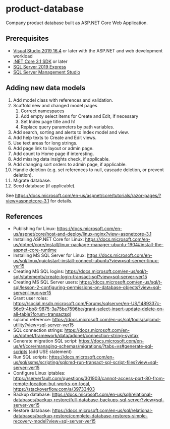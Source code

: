 # product-database
Company product database built as ASP.NET Core Web Application.

## Prerequisites

* [Visual Studio 2019 16.4](https://visualstudio.microsoft.com/downloads/?utm_medium=microsoft&utm_source=docs.microsoft.com&utm_campaign=inline+link&utm_content=download+vs2019) or later with the ASP.NET and web development workload
* [.NET Core 3.1 SDK](https://dotnet.microsoft.com/download/dotnet-core/3.1) or later
* [SQL Server 2019 Express](https://www.microsoft.com/en-us/sql-server/sql-server-downloads)
* [SQL Server Management Studio](https://docs.microsoft.com/en-us/sql/ssms/download-sql-server-management-studio-ssms?view=sql-server-ver15)

## Adding new data models

1. Add model class with references and validation.
1. Scaffold new and changed model pages
   1. Correct namespaces
   1. Add empty select items for Create and Edit, if necessary
   1. Set Index page title and h1
   1. Replace query parameters by path variables.
1. Add search, sorting and alerts to Index model and view.
1. Add help texts to Create and Edit views.
1. Use text areas for long strings.
1. Add page link to layout or admin page.
1. Add count to Home page if interesting.
1. Add missing data insights check, if applicable.
1. Add changing sort orders to admin page, if applicable.
1. Handle deletion (e.g. set references to null, cascade deletion, or prevent deletion).
1. Migrate database.
1. Seed database (if applicable).

See https://docs.microsoft.com/en-us/aspnet/core/tutorials/razor-pages/?view=aspnetcore-3.1 for details.

## References

* Publishing for Linux: https://docs.microsoft.com/en-us/aspnet/core/host-and-deploy/linux-nginx?view=aspnetcore-3.1
* Installing ASP.NET Core for Linux: https://docs.microsoft.com/en-us/dotnet/core/install/linux-package-manager-ubuntu-1904#install-the-aspnet-core-runtime
* Installing MS SQL Server for Linux: https://docs.microsoft.com/en-us/sql/linux/quickstart-install-connect-ubuntu?view=sql-server-linux-ver15
* Creating MS SQL logins: https://docs.microsoft.com/en-us/sql/t-sql/statements/create-login-transact-sql?view=sql-server-ver15
* Creating MS SQL Server users: https://docs.microsoft.com/en-us/sql/t-sql/lesson-2-configuring-permissions-on-database-objects?view=sql-server-linux-ver15
* Grant user roles: https://social.msdn.microsoft.com/Forums/sqlserver/en-US/1489337c-56c9-4bb8-9875-3a75be7596be/grant-select-insert-update-delete-on-all-table?forum=transactsql
* sqlcmd reference: https://docs.microsoft.com/en-us/sql/tools/sqlcmd-utility?view=sql-server-ver15
* SQL connection strings: https://docs.microsoft.com/en-us/dotnet/framework/data/adonet/connection-string-syntax
* Generate migration SQL script: https://docs.microsoft.com/en-us/ef/core/managing-schemas/migrations/?tabs=vs#generate-sql-scripts (add USE statement)
* Run SQL scripts: https://docs.microsoft.com/en-us/sql/ssms/scripting/sqlcmd-run-transact-sql-script-files?view=sql-server-ver15
* Configure Linux iptables: https://serverfault.com/questions/301903/cannot-access-port-80-from-remote-location-but-works-on-local, https://stackoverflow.com/a/39733403
* Backup database: https://docs.microsoft.com/en-us/sql/relational-databases/backup-restore/full-database-backups-sql-server?view=sql-server-ver15
* Restore database: https://docs.microsoft.com/en-us/sql/relational-databases/backup-restore/complete-database-restores-simple-recovery-model?view=sql-server-ver15

